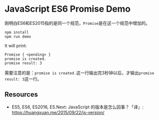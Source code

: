 JavaScript ES6 Promise Demo
============================

刚明白ES6和ES2015指的是同一个规范，`Promise`是在这一个规范中增加的。

```
npm install
npm run demo
```

It will print:

```
Promise { <pending> }
promise is created.
promise result: 3
```

需要注意的是：`promise is created.`这一行输出完3秒钟以后，才输出`promise result: 3`这一行。

Resources
---------

- ES5, ES6, ES2016, ES.Next: JavaScript 的版本是怎么回事？「译」: https://huangxuan.me/2015/09/22/js-version/